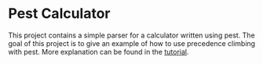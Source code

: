 # Pest Calculator
This project contains a simple parser for a calculator written using pest.
The goal of this project is to give an example of how to use precedence climbing with pest.
More explanation can be found in the [tutorial](docs/Tutorial.md).